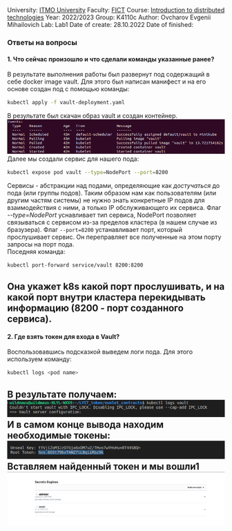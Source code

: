 University: [ITMO University](https://itmo.ru/ru/)
Faculty: [FICT](https://fict.itmo.ru)
Course: [Introduction to distributed technologies](https://github.com/itmo-ict-faculty/introduction-to-distributed-technologies)
Year: 2022/2023
Group: K4110c
Author: Ovcharov Evgenii Mihailovich
Lab: Lab1
Date of create: 28.10.2022
Date of finished: 

### Ответы на вопросы
#### 1. Что сейчас произошло и что сделали команды указанные ранее?
В результате выполнения работы был развернут под содержащий в себе docker image vault. Для этого был написан манифест и на его основе создан под с помощью команды: 
```bash
kubectl apply -f vault-deployment.yaml
``` 
В результате был скачан образ vault и создан контейнер.
![apply results](https://github.com/wildmaus/2022_2023-introduction_to_distributed_technologies-k4110c-ovcharov_e_m/raw/main/lab1/images/apply_res.png)    
Далее мы создали сервис для нашего пода: 
```bash
kubectl expose pod vault --type=NodePort --port=8200
``` 
Сервисы - абстракции над подами, определяющие как _достучаться_ до пода (или группы подов). Таким образом нам как пользователям (или другим частям системы) не нужно знать конкретные IP подов для взаимодействия с ними, а только IP обслуживающего их сервиса. Флаг _--type=NodePort_ уснавливает тип сервиса, NodePort позволяет связываться с сервисом из-за пределов кластера (в нашем случае из бразузера). Флаг ```--port=8200``` устанавливает порт, который прослушивает сервис. Он переправляет все полученные на этом порту запросы на порт пода.    
Поседняя команда: 
```bash
kubectl port-forward service/vault 8200:8200
``` 
Она укажет k8s какой порт прослушивать, и на какой порт внутри кластера перекидывать информацию (8200 - порт созданного сервиса).
---
#### 2. Где взять токен для входа в Vault?
Воспользовавшись подсказкой выведем логи пода. Для этого используем команду:
```bash
kubectl logs <pod name>
```
В результате получаем:
![log command](https://github.com/wildmaus/2022_2023-introduction_to_distributed_technologies-k4110c-ovcharov_e_m/raw/main/lab1/images/log_command.png)
И в самом конце вывода находим необходимые токены:
![token in logs](https://github.com/wildmaus/2022_2023-introduction_to_distributed_technologies-k4110c-ovcharov_e_m/raw/main/lab1/images/token.png)
Вставляем найденный токен и мы вошли1
![inside vault](https://github.com/wildmaus/2022_2023-introduction_to_distributed_technologies-k4110c-ovcharov_e_m/raw/main/lab1/images/vault.png)
---